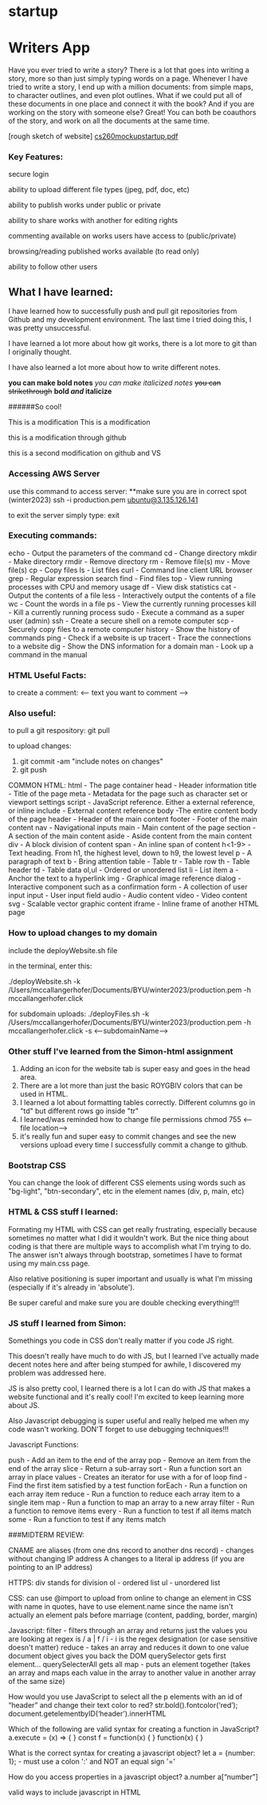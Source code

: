 # startup

# Writers App

Have you ever tried to write a story? There is a lot that goes into writing a story, more so than just simply typing words on a page. Whenever I have tried to write a story, I end up with a million documents: from simple maps, to character outlines, and even plot outlines. What if we could put all of these documents in one place and connect it with the book? And if you are working on the story with someone else? Great! You can both be coauthors of the story, and work on all the documents at the same time.

[rough sketch of website]
[cs260mockupstartup.pdf](https://github.com/mangerhofer/startup/files/10526064/cs260mockupstartup.pdf)




### Key Features:

secure login

ability to upload different file types (jpeg, pdf, doc, etc)

ability to publish works under public or private

ability to share works with another for editing rights

commenting available on works users have access to (public/private)

browsing/reading published works available (to read only)

ability to follow other users 

## What I have learned:
I have learned how to successfully push and pull git repositories from Github and my development environment. The last time I tried doing this, I was pretty unsuccessful.

I have learned a lot more about how git works, there is a lot more to git than I originally thought.

I have also learned a lot more about how to write different notes.

**you can make bold notes**
*you can make italicized notes*
~~you can strikethrough~~
**bold _and_ italicize**

######So cool!

This is a modification
This is a modification

this is a modification through github

this is a second modification on github and VS


### Accessing AWS Server

use this command to access server: 
**make sure you are in correct spot (winter2023)
    ssh -i production.pem ubuntu@3.135.126.141

to exit the server simply type:
    exit
    
    
### Executing commands:
echo - Output the parameters of the command
cd - Change directory
mkdir - Make directory
rmdir - Remove directory
rm - Remove file(s)
mv - Move file(s)
cp - Copy files
ls - List files
curl - Command line client URL browser
grep - Regular expression search
find - Find files
top - View running processes with CPU and memory usage
df - View disk statistics
cat - Output the contents of a file
less - Interactively output the contents of a file
wc - Count the words in a file
ps - View the currently running processes
kill - Kill a currently running process
sudo - Execute a command as a super user (admin)
ssh - Create a secure shell on a remote computer
scp - Securely copy files to a remote computer
history - Show the history of commands
ping - Check if a website is up
tracert - Trace the connections to a website
dig - Show the DNS information for a domain
man - Look up a command in the manual

### HTML Useful Facts:

to create a comment: <-- text you want to comment -->

### Also useful:

to pull a git respository: git pull

to upload changes: 
1. git commit -am "include notes on changes"
2. git push

COMMON HTML:
html - The page container
head - Header information
title - Title of the page
meta - Metadata for the page such as character set or viewport settings
script - JavaScript reference. Either a external reference, or inline
include - External content reference
body -The entire content body of the page
header - Header of the main content
footer - Footer of the main content
nav - Navigational inputs
main - Main content of the page
section - A section of the main content
aside - Aside content from the main content
div - A block division of content
span - An inline span of content
h<1-9> - Text heading. From h1, the highest level, down to h9, the lowest level
p - A paragraph of text
b - Bring attention
table - Table
tr - Table row
th - Table header
td - Table data
ol,ul - Ordered or unordered list
li - List item
a - Anchor the text to a hyperlink
img - Graphical image reference
dialog - Interactive component such as a confirmation
form - A collection of user input
input - User input field
audio - Audio content
video - Video content
svg - Scalable vector graphic content
iframe - Inline frame of another HTML page




### How to upload changes to my domain

include the deployWebsite.sh file

in the terminal, enter this:

./deployWebsite.sh  -k /Users/mccallangerhofer/Documents/BYU/winter2023/production.pem -h mccallangerhofer.click

for subdomain uploads:
./deployFiles.sh -k /Users/mccallangerhofer/Documents/BYU/winter2023/production.pem -h mccallangerhofer.click -s <--subdomainName-->

### Other stuff I've learned from the Simon-html assignment

1. Adding an icon for the website tab is super easy and goes in the head area.
2. There are a lot more than just the basic ROYGBIV colors that can be used in HTML.
3. I learned a lot about formatting tables correctly. Different columns go in "td" but different rows go inside "tr"
4. I learned/was reminded how to change file permissions
    chmod 755 <--file location-->
5. it's really fun and super easy to commit changes and see the new versions upload every time I successfully commit a change to github.

### Bootstrap CSS

You can change the look of different CSS elements using words such as "bg-light", "btn-secondary", etc in the element names (div, p, main, etc)

### HTML & CSS stuff I learned:

Formating my HTML with CSS can get really frustrating, especially because sometimes no matter what I did it wouldn't work. But the nice thing about coding is that there are multiple ways to accomplish what I'm trying to do. The answer isn't always through bootstrap, sometimes I have to format using my main.css page. 

Also relative positioning is super important and usually is what I'm missing (especially if it's already in 'absolute').

Be super careful and make sure you are double checking everything!!!


### JS stuff I learned from Simon:

Somethings you code in CSS don't really matter if you code JS right.

This doesn't really have much to do with JS, but I learned I've actually made decent notes here and after being stumped for awhile, I discovered my problem was addressed here. 

JS is also pretty cool, I learned there is a lot I can do with JS that makes a website functional and it's really cool! I'm excited to keep learning more about JS.

Also Javascript debugging is super useful and really helped me when my code wasn't working. DON'T forget to use debugging techniques!!!

Javascript Functions:

push - Add an item to the end of the array
pop - Remove an item from the end of the array
slice - Return a sub-array
sort - Run a function sort an array in place
values - Creates an iterator for use with a for of loop
find - Find the first item satisfied by a test function
forEach - Run a function on each array item
reduce - Run a function to reduce each array item to a single item
map - Run a function to map an array to a new array
filter - Run a function to remove items
every - Run a function to test if all items match
some - Run a function to test if any items match


###MIDTERM REVIEW:

CNAME are aliases (from one dns record to another dns record) - changes without changing IP address
A changes to a literal ip address (if you are pointing to an IP address)

HTTPS:
div stands for division
ol - ordered list
ul - unordered list


CSS:
can use @import to upload from online
to change an element in CSS with name in quotes, have to use element.name since the name isn't actually an element
pals before marriage (content, padding, border, margin)


Javascript:
filter - filters through an array and returns just the values you are looking at
regex is / a | f / i - i is the regex designation (or case sensitive doesn't matter)
reduce - takes an array and reduces it down to one value
document object gives you back the DOM
querySelector gets first element... querySelecterAll gets all 
map - puts an element together (takes an array and maps each value in the array to another value in another array of the same size)

How would you use JavaScript to select all the p elements with an id of “header” and change their text color to red?
str.bold().fontcolor(‘red’);	document.getelementbyID(‘header’).innerHTML

Which of the following are valid syntax for creating a function in JavaScript?
a.execute = (x) => { } 	const f = function(x) { } 	function(x) { } 

What is the correct syntax for creating a javascript object?
let a = {number: 1}; - must use a colon ':' and NOT an equal sign '='

How do you access properties in a javascript object?
a.number a[“number”]

valid ways to include javascript in HTML
<script>1+1</script>    <script src = 'main.js'/>   <div onclick = '1+1'/>

JSON:
always has key values in double quotes " " NOT single quotes ' '
null is valid JSON, undefind is not

data types:
string - "crockford"
number - 42
boolean - true
array - [null,42,"crockford"]
object - {"a":1,"b":"crockford"}
null - null

You can convert JSON to, and from, JavaScript using the JSON.parse and JSON.stringify functions.



DOM:
textContent - contains all of the element's text
innerHTML - You can access a textual representation of an element's HTML content 
removeChild - deletes elements when called on parent function

event listeners:
Clipboard - Cut, copied, pasted
Focus - An element gets focus
Keyboard - Keys are pressed
Mouse - Click events
Text selection - When text is selected



Promises:
function gets put off on the side and waits until it is resolved. Will not get resolved until timeout ends (# at end is time in milliseconds)
finally always gets called
catch gets called if there is an error - for catch to happen, you have to call regect instead of resolve
    promise function is called -> then it does the then function -> catches anything that isn't allowed -> and ends with finally
    
ASYNC & AWAIT - by putting async in front of a promise, you can then call await so that the promise resolves before you continue with the code rather than just letting the promise complete on its own. async will always return a promise even if you don't use await, await just lets you control when promise is returned


chmod +x deploy.sh - makes a script executable
ls -la - can list all files (even hidden ones) in a long format if you provide the parameter
sudo - Execute a command as a super user (admin)
ssh - executing commands remotely using the secure shell program 

### Javascript Startup

I thought I understood enough javascript to do everything I needed but I discovered that the code I need for my website is a lot more complicated than I orginally thought and it requires a lot more than simple javascript to be functionable.


### URL Notes:

The Uniform Resource Locator (URL) represents the location of a web resource. A web resource can be anything, such as a web page, font, image, video stream, database record, or JSON object. It can also be completely ephemeral, such as a visitation counter, or gaming session.

Part - Example - Meaning

Scheme - https - The protocol required to ask for the resource. For web applications, this is usually HTTPS. But it could be any internet protocol such as FTP or MAILTO.

Domain name - byu.edu - The domain name that owns the resource represented by the URL.

Port - 3000 - The port specifies the numbered network port used to connect to the domain server. Lower number ports are reserved for common internet protocols, higher number ports can be used for any purpose. The default port is 80 if the scheme is HTTP, or 443 if the scheme is HTTPS.

Path - /school/byu/user/8014 - The path to the resource on the domain. The resource does not have to physically be located on the file system with this path. It can be a logical path representing endpoint parameters, a database table, or an object schema.

Parameters - filter=names&highlight=intro,summary - The parameters represent a list of key value pairs. Usually it provides additional qualifiers on the resource represented by the path. This might be a filter on the returned resource or how to highlight the resource. The parameters are also sometimes called the query string.

Anchor - summary - The anchor usually represents an sub-location in the resource. For HTML pages this represents a request for the browser to automatically scroll to the element with an ID that matches the anchor. The anchor is also sometimes called the hash, or fragment ID.

A Uniform Resource Name (URN) is a unique resource name that does not specify location information. For example, a book URN might be <urn:isbn:10,0765350386>. A Uniform Resource Identifier (URI) is a general resource identifier that could refer to either a URL and URN. With web programming you are almost always talking about URLs and therefore you should not use the more general URI.

##### Common Ports

Port	Protocol

20	File Transfer Protocol (FTP) for data transfer

22	Secure Shell (SSH) for connecting to remote devices

25	Simple Mail Transfer Protocol (SMTP) for sending email

53	Domain Name System (DNS) for looking up IP addresses

80	Hypertext Transfer Protocol (HTTP) for web requests

110	Post Office Protocol (POP3) for retrieving email

123	Network Time Protocol (NTP) for managing time

161	Simple Network Management Protocol (SNMP) for managing network devices such as routers or printers

194	Internet Relay Chat (IRC) for chatting

443	HTTP Secure (HTTPS) for secure web requests


#### HTTP Common Rules

GET - Get the requested resource. This can represent a request to get a single resource or a resource representing a list of resources.

POST - Create a new resource. The body of the request contains the resource. The response should include a unique ID of the newly created resource.

PUT - Update a resource. Either the URL path, HTTP header, or body must contain the unique ID of the resource being updated. The body of the request should - contain the updated resource. The body of the response may contain the resulting updated resource.

DELETE - Delete a resource. Either the URL path or HTTP header must contain the unique ID of the resource to delete.

OPTIONS - Get metadata about a resource. Usually only HTTP headers are returned. The resource itself is not returned.

STATUS CODES:

1xx - Informational.

2xx - Success.

3xx - Redirect to some other location, or that the previously cached resource is still valid.

4xx - Client errors. The request is invalid.

5xx - Server errors. The request cannot be satisfied due to an error on the server.



HTTP headers specify metadata about a request or response. This includes things like how to handle security, caching, data formats, and cookies. 



HTTP Cookies

This allows the server to remember things like the language preference of the user, or the user's authentication credentials. A server can also use cookies to track, and share, everything that a user does. However, there is nothing inherently evil about cookies, the problem comes from web applications that use them as a means to violate a user's privacy or inappropriately monetize their data.



SOP & CORS

Simply stated Same Origin Policy (SOP) only allows JavaScript to make requests to a domain if it is the same domain that the user is currently viewing.

Cross Origin Resource Sharing (CORS) allows the client (e.g. browser) to specify the origin of a request and then let the server respond with what origins are allowed.

For CORS to run, need <Access-Control-Allow-Origin: *>


### Fetch

The basic usage of fetch takes a URL and returns a promise. The promise then function takes a callback function that is asynchronously called when the requested URL content is obtained. If the returned content is of type application/json you can use the json function on the response object to convert it to a JavaScript object.


### Node.js

1. Create your project directory
2. Initialize it for use with NPM by running npm init -y
3. Make sure .gitignore file contains node-modules
4. Install any desired packages with npm install <package name here>
5. Add require('<package name here>') to your JavaScript code
6. Run your code with node main.js
    
### Creating a web service
    
1. in terminal: mkdir webservicetest (or any other name)
2. in terminal: cd webservicetest
3. in terminal: npm init -y
4. in terminal: npm install http
5. write up code for main.js
6. in terminal: node main.js
7. on web browser: localhost:8080
8. to stop: ctrl-c

### Stuff I've learned with Simon Service: 
    
    There is a surprising amount of code that goes into adding just a simple quote or picture to the simon project. It's made me realize that I didn't quite understand as much as I thought. But also I understood more from the about.js code than I thought I did. 
    
    Also... DON'T FORGET TO ADD THE NECESSARY CODE TO THE .html FILE TO LINK THE .js FILE, OTHERWISE YOU WILL SPEND WAYYYY TOO LONG TRYING TO FIGURE OUT WHY YOUR CODE ISN'T WORKING...
    
    Creating a working service for your website isn't that hard, just make sure you are being careful as you code otherwise it will get really complicated really fast.
    
    
### Mongo Database Notes
    
    Mongo database is a really great way to store data... there are lots of different things it can be used for! Explore it! https://www.mongodb.com/docs/
    
    Also always make sure you use the right code to protect your information! You don't want your code to be hacked somehow... also great refresher on your PEM environment!!
    
    
### Login Notes
    
    Login code is suprisingly tricky and it's important to be super careful writing the code up!
    
    Review account creation and login page for better understanding on how to create login credentials that actually work!

### Websocket Notes
    
    Websocket is actually a really cool tool that allows for communication! Review the code under the different websocket lectures to better understand how it works. 
    
    Websocket is not designed to have communication stay - it is a temporary message that is sent and will be deleted after a certain amount of time or after a refresh. (think of comments on a live video)
    
 ### REACT NOTES:
    
    Use the code from these different codepens to help utilize the functionality of your website:
    
    https://codepen.io/mangerhofer/pen/xxavNaW
    
    https://codepen.io/mangerhofer/pen/MWqNdZm
    
    Use this code to understand react a little better using tic-tac-toe
    
    https://codesandbox.io/s/quizzical-bogdan-pfx8l5?file=/App.js
    
    
### Simon React
    
    LOL... I spent way too much time in between learning about react and doing this project so I was really lost... repetition is key to remembering what REACT is... BUT main takeaway is that react is super tricky (if you don't remember it) and you need to be very careful with how you change your code to make sure it is still working.
    
    Be patient and take your time getting to know how react works with your code!
